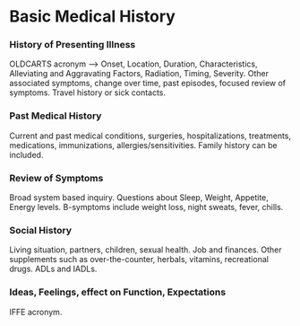 # Basic Medical History

### History of Presenting Illness
OLDCARTS acronym --> Onset, Location, Duration, Characteristics, Alleviating and Aggravating Factors, Radiation, Timing, Severity.
Other associated symptoms, change over time, past episodes, focused review of symptoms. Travel history or sick contacts.

### Past Medical History
Current and past medical conditions, surgeries, hospitalizations, treatments, medications, immunizations, allergies/sensitivities. Family history can be included.

### Review of Symptoms
Broad system based inquiry. Questions about Sleep, Weight, Appetite, Energy levels. B-symptoms include weight loss, night sweats, fever, chills.

### Social History
Living situation, partners, children, sexual health. Job and finances. Other supplements such as over-the-counter, herbals, vitamins, recreational drugs. ADLs and IADLs.

### Ideas, Feelings, effect on Function, Expectations
IFFE acronym.
